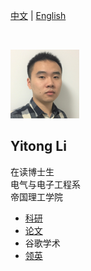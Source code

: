  
  
[中文](https://yt-li.github.io/namecard_cn) | [English](https://yt-li.github.io)   

<br />

![](https://raw.githubusercontent.com/yt-li/yt-li.github.io/master/LYT.png)
  
## Yitong Li
在读博士生  
电气与电子工程系  
帝国理工学院
  
- [科研](https://yt-li.github.io/research)
- [论文](https://yt-li.github.io/publication)
- 谷歌学术
- [领英](https://www.linkedin.com/in/yitong-li/)  


<br />

